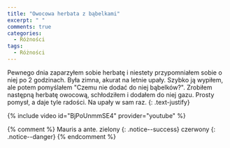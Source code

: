 ```yaml
---
title: "Owocowa herbata z bąbelkami"
excerpt: " "
comments: true
categories:
  - Różności
tags:
  - Różności
---
```

Pewnego dnia zaparzyłem sobie herbatę i niestety przypomniałem sobie o niej po 2 godzinach. Była zimna, akurat na letnie upały. Szybko ją wypiłem, ale potem pomyślałem "Czemu nie dodać do niej bąbelków?". Zrobiłem następną herbatę owocową, schłodziłem i dodałem do niej gazu. Prosty pomysł, a daje tyle radości. Na upały w sam raz.
{: .text-justify}

{% include video id="BjPoUnmmSE4" provider="youtube" %}

{% comment %} 
Mauris a ante.
zielony
{: .notice--success}
czerwony
{: .notice--danger}
{% endcomment %}
